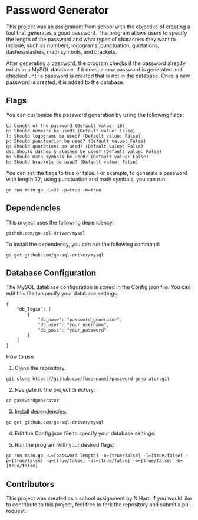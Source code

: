 # Password Generator

This project was an assignment from school with the objective of creating a tool that generates a good password. The program allows users to specify the length of the password and what types of characters they want to include, such as numbers, logograms, punctuation, quotations, dashes/slashes, math symbols, and brackets.

After generating a password, the program checks if the password already exists in a MySQL database. If it does, a new password is generated and checked until a password is created that is not in the database. Once a new password is created, it is added to the database.

## Flags

You can customize the password generation by using the following flags:

    L: Length of the password (Default value: 16)
    n: Should numbers be used? (Default value: False)
    l: Should logograms be used? (Default value: False)
    p: Should punctuation be used? (Default value: False)
    q: Should quotations be used? (Default value: False)
    ds: Should dashes & slashes be used? (Default value: False)
    m: Should math symbols be used? (Default value: False)
    b: Should brackets be used? (Default value: False)

You can set the flags to true or false. For example, to generate a password with length 32, using punctuation and math symbols, you can run:

    go run main.go -L=32 -p=true -m=true

## Dependencies

This project uses the following dependency:

    github.com/go-sql-driver/mysql

To install the dependency, you can run the following command:

    go get github.com/go-sql-driver/mysql

## Database Configuration

The MySQL database configuration is stored in the Config.json file. You can edit this file to specify your database settings.
```
{
    "db_login": [
        {
            "db_name": "password_generator",
            "db_user": "your_username",
            "db_pass": "your_password"
        }
    ]
}
```

How to use

1. Clone the repository: 
```
git clone https://github.com/[username]/password-generator.git
```

2. Navigate to the project directory:
```
cd passwordgenerator
```
3. Install dependencies:
```
go get github.com/go-sql-driver/mysql
```
4. Edit the Config.json file to specify your database settings.

5. Run the program with your desired flags:
```
go run main.go -L=[password length] -n=[true/false] -l=[true/false] -p=[true/false] -q=[true/false] -ds=[true/false] -m=[true/false] -b=[true/false]
```

## Contributors

This project was created as a school assignment by N Hart. If you would like to contribute to this project, feel free to fork the repository and submit a pull request.
